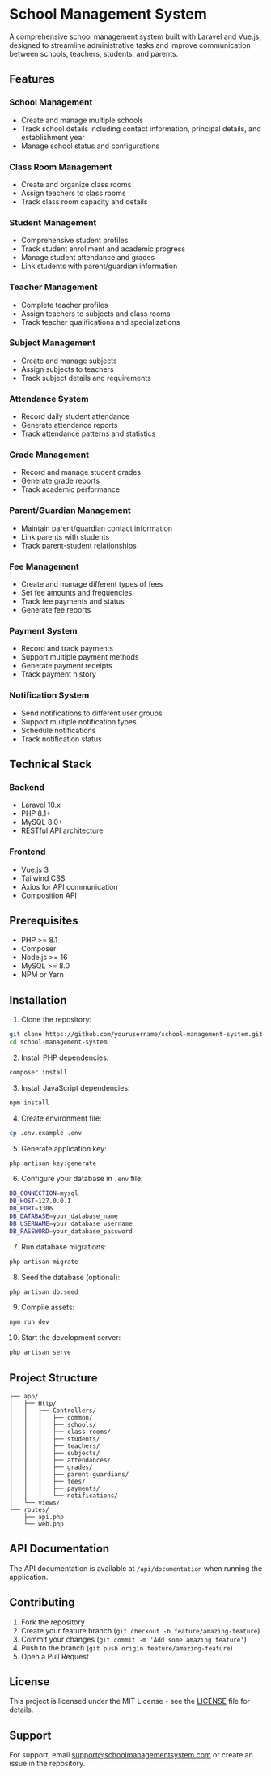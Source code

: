 # School Management System

A comprehensive school management system built with Laravel and Vue.js, designed to streamline administrative tasks and improve communication between schools, teachers, students, and parents.

## Features

### School Management
- Create and manage multiple schools
- Track school details including contact information, principal details, and establishment year
- Manage school status and configurations

### Class Room Management
- Create and organize class rooms
- Assign teachers to class rooms
- Track class room capacity and details

### Student Management
- Comprehensive student profiles
- Track student enrollment and academic progress
- Manage student attendance and grades
- Link students with parent/guardian information

### Teacher Management
- Complete teacher profiles
- Assign teachers to subjects and class rooms
- Track teacher qualifications and specializations

### Subject Management
- Create and manage subjects
- Assign subjects to teachers
- Track subject details and requirements

### Attendance System
- Record daily student attendance
- Generate attendance reports
- Track attendance patterns and statistics

### Grade Management
- Record and manage student grades
- Generate grade reports
- Track academic performance

### Parent/Guardian Management
- Maintain parent/guardian contact information
- Link parents with students
- Track parent-student relationships

### Fee Management
- Create and manage different types of fees
- Set fee amounts and frequencies
- Track fee payments and status
- Generate fee reports

### Payment System
- Record and track payments
- Support multiple payment methods
- Generate payment receipts
- Track payment history

### Notification System
- Send notifications to different user groups
- Support multiple notification types
- Schedule notifications
- Track notification status

## Technical Stack

### Backend
- Laravel 10.x
- PHP 8.1+
- MySQL 8.0+
- RESTful API architecture

### Frontend
- Vue.js 3
- Tailwind CSS
- Axios for API communication
- Composition API

## Prerequisites

- PHP >= 8.1
- Composer
- Node.js >= 16
- MySQL >= 8.0
- NPM or Yarn

## Installation

1. Clone the repository:
```bash
git clone https://github.com/yourusername/school-management-system.git
cd school-management-system
```

2. Install PHP dependencies:
```bash
composer install
```

3. Install JavaScript dependencies:
```bash
npm install
```

4. Create environment file:
```bash
cp .env.example .env
```

5. Generate application key:
```bash
php artisan key:generate
```

6. Configure your database in `.env` file:
```bash
DB_CONNECTION=mysql
DB_HOST=127.0.0.1
DB_PORT=3306
DB_DATABASE=your_database_name
DB_USERNAME=your_database_username
DB_PASSWORD=your_database_password
```

7. Run database migrations:
```bash
php artisan migrate
```

8. Seed the database (optional):
```bash
php artisan db:seed
```

9. Compile assets:
```bash
npm run dev
```

10. Start the development server:
```bash
php artisan serve
```

## Project Structure

```
├── app/
│   ├── Http/
│   │   ├── Controllers/
│   │   │   ├── common/
│   │   │   ├── schools/
│   │   │   ├── class-rooms/
│   │   │   ├── students/
│   │   │   ├── teachers/
│   │   │   ├── subjects/
│   │   │   ├── attendances/
│   │   │   ├── grades/
│   │   │   ├── parent-guardians/
│   │   │   ├── fees/
│   │   │   ├── payments/
│   │   │   └── notifications/
│   └── views/
└── routes/
    ├── api.php
    └── web.php
```

## API Documentation

The API documentation is available at `/api/documentation` when running the application.

## Contributing

1. Fork the repository
2. Create your feature branch (`git checkout -b feature/amazing-feature`)
3. Commit your changes (`git commit -m 'Add some amazing feature'`)
4. Push to the branch (`git push origin feature/amazing-feature`)
5. Open a Pull Request

## License

This project is licensed under the MIT License - see the [LICENSE](LICENSE) file for details.

## Support

For support, email support@schoolmanagementsystem.com or create an issue in the repository.
